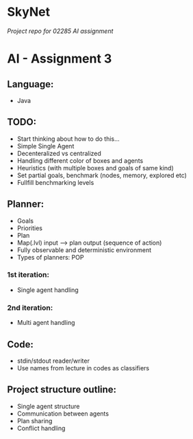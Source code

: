 # SkyNet
*Project repo for 02285 AI assignment*

# AI - Assignment 3

## Language: 
- Java

## TODO:
- Start thinking about how to do this...
- Simple Single Agent
- Decenteralized vs centralized
- Handling different color of boxes and agents
- Heuristics (with multiple boxes and goals of same kind)
- Set partial goals, benchmark (nodes, memory, explored etc)
- Fullfill benchmarking levels

## Planner:
- Goals
- Priorities
- Plan
- Map(.lvl) input --> plan output (sequence of action)
- Fully observable and deterministic environment
- Types of planners: POP


### 1st iteration:
- Single agent handling

### 2nd iteration:
- Multi agent handling

## Code:
- stdin/stdout reader/writer
- Use names from lecture in codes as classifiers

## Project structure outline:
- Single agent structure
- Communication between agents 
- Plan sharing
- Conflict handling
